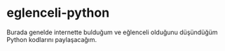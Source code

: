 # eglenceli-python
Burada genelde internette bulduğum ve eğlenceli olduğunu düşündüğüm Python kodlarını paylaşacağım.
